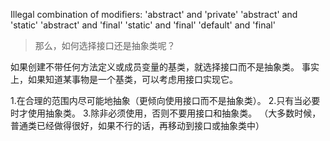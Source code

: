 Illegal combination of modifiers:
    'abstract' and 'private'
    'abstract' and 'static'
    'abstract' and 'final'
    'static' and 'final'
    'default' and 'final'


> 那么，如何选择接口还是抽象类呢？

如果创建不带任何方法定义或成员变量的基类，就选择接口而不是抽象类。
事实上，如果知道某事物是一个基类，可以考虑用接口实现它。

1.在合理的范围内尽可能地抽象（更倾向使用接口而不是抽象类）。
2.只有当必要时才使用抽象类。
3.除非必须使用，否则不要用接口和抽象类。
（大多数时候，普通类已经做得很好，如果不行的话，再移动到接口或抽象类中）
